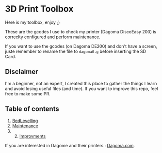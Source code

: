 # 3D Print Toolbox

Here is my toolbox, enjoy ;)

These are the gcodes I use to check my printer (Dagoma DiscoEasy 200) is correclty configured and perform maintenance.

If you want to use the gcodes (on Dagoma DE200) and don't have a screen, juste remember to rename the file to `dagoma0.g` before inserting the SD Card.

## Disclaimer

I'm a beginner, not an expert, I created this place to gather the things I learn and avoid losing useful files (and time).
If you want to improve this repo, feel free to make some PR.

## Table of contents
1. [BedLevelling](bed-levelling)
2. [Maintenance](maintenance)
3. 2. [Improvments](improvments)

If you are interested in Dagome and their printers : [Dagoma.com](https://dagoma.fr).
